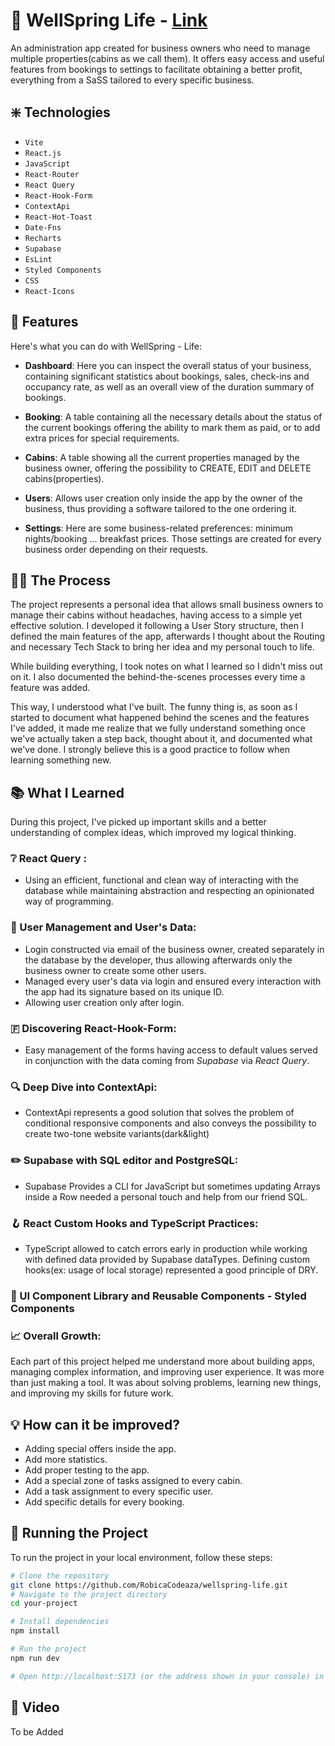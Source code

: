 # 🌱 WellSpring Life - [Link](https://robicacodeaza-wellspring-life.vercel.app)
An administration app created for business owners who need to manage multiple properties(cabins as we call them). It offers easy access and useful features from bookings to settings to facilitate obtaining a better profit, everything from a SaSS tailored to every specific business.


## ❇️ Technologies

- `Vite`
- `React.js`
- `JavaScript`
- `React-Router`
- `React Query`
- `React-Hook-Form`
- `ContextApi`
- `React-Hot-Toast`
- `Date-Fns`
- `Recharts`
- `Supabase`
- `EsLint`
- `Styled Components`
- `CSS`
- `React-Icons`



## 💎 Features

Here's what you can do with WellSpring - Life:

- **Dashboard**: Here you can inspect the overall status of your business, containing significant statistics about bookings, sales, check-ins and occupancy rate, as well as an overall view of the duration summary of bookings.

- **Booking**: A table containing all the necessary details about the status of the current bookings offering the ability to mark them as paid, or to add extra prices for special requirements. 

- **Cabins**: A table showing all the current properties managed by the business owner, offering the possibility to CREATE, EDIT and DELETE cabins(properties).

- **Users**: Allows user creation only inside the app by the owner of the business, thus providing a software tailored to the one ordering it. 

- **Settings**: Here are some business-related preferences: minimum nights/booking ... breakfast prices. Those settings are created for every business order depending on their requests.



  
## 🧑‍🍳 The Process

The project represents a personal idea that allows small business owners to manage their cabins without headaches, having access to a simple yet effective solution.
I developed it following a User Story structure, then I defined the main features of the app, afterwards I thought about the Routing and necessary Tech Stack to bring her idea and my personal touch to life.

While building everything, I took notes on what I learned so I didn't miss out on it. I also documented the behind-the-scenes processes every time a feature was added.

This way, I understood what I've built. The funny thing is, as soon as I started to document what happened behind the scenes and the features I've added, it made me realize that we fully understand something once we've actually taken a step back, thought about it, and documented what we've done. I strongly believe this is a good practice to follow when learning something new.



## 📚 What I Learned

During this project, I've picked up important skills and a better understanding of complex ideas, which improved my logical thinking.

### ❔ React Query :

- Using an efficient, functional and clean way of interacting with the database while maintaining abstraction and respecting an opinionated way of programming.

### 👤 User Management and User's Data:

- Login constructed via email of the business owner, created separately in the database by the developer, thus allowing afterwards only the business owner to create some other users.
- Managed every user's data via login and ensured every interaction with the app had its signature based on its unique ID.
- Allowing user creation only after login.


### 🇫 Discovering React-Hook-Form:

- Easy management of the forms having access to default values served in conjunction with the data coming from *Supabase* via *React Query*.

### 🔍 Deep Dive into ContextApi:

- ContextApi represents a good solution that solves the problem of conditional responsive components and also conveys the possibility to create two-tone website variants(dark&light)

### ✏️ Supabase with SQL editor and PostgreSQL:

- Supabase Provides a CLI for JavaScript but sometimes updating Arrays inside a Row needed a personal touch and help from our friend SQL.

### 🪝 React Custom Hooks and TypeScript Practices:

- TypeScript allowed to catch errors early in production while working with defined data provided by Supabase dataTypes. Defining custom hooks(ex: usage of local storage) represented a good principle of DRY.

### 🏰 UI Component Library and Reusable Components - Styled Components

### 📈 Overall Growth:

Each part of this project helped me understand more about building apps, managing complex information, and improving user experience. It was more than just making a tool. It was about solving problems, learning new things, and improving my skills for future work.



## 💡 How can it be improved?

- Adding special offers inside the app.
- Add more statistics.
- Add proper testing to the app.
- Add a special zone of tasks assigned to every cabin.
- Add a task assignment to every specific user.
- Add specific details for every booking.


## 🏃 Running the Project

To run the project in your local environment, follow these steps:

```bash
# Clone the repository
git clone https://github.com/RobicaCodeaza/wellspring-life.git
# Navigate to the project directory
cd your-project

# Install dependencies
npm install

# Run the project
npm run dev

# Open http://localhost:5173 (or the address shown in your console) in your web browser to view the app.


```


## 🍿 Video

To be Added

